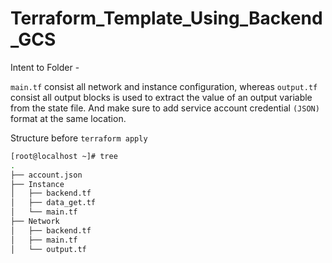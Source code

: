 # Terraform_Template_Using_Backend_GCS

Intent to Folder - 

`main.tf` consist all network and instance configuration, whereas `output.tf` consist all output blocks is used to extract the value of an output variable from the state file. 
And make sure to add service account credential `(JSON)` format at the same location.


Structure before `terraform apply`

```bash
[root@localhost ~]# tree
.
├── account.json
├── Instance
│   ├── backend.tf
│   ├── data_get.tf
│   └── main.tf
├── Network
│   ├── backend.tf
│   ├── main.tf
│   └── output.tf

```
